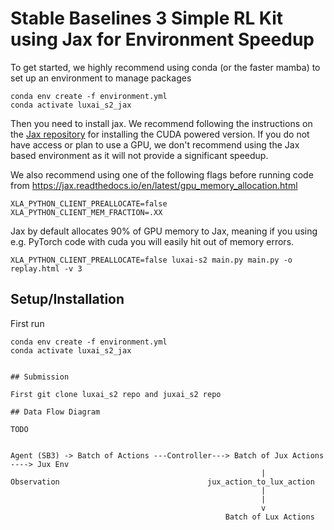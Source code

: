 # Stable Baselines 3 Simple RL Kit using Jax for Environment Speedup

To get started, we highly recommend using conda (or the faster mamba) to set up an environment to manage packages

```
conda env create -f environment.yml
conda activate luxai_s2_jax
```

Then you need to install jax. We recommend following the instructions on the [Jax repository](https://github.com/google/jax#installation) for installing the CUDA powered version. If you do not have access or plan to use a GPU, we don't recommend using the Jax based environment as it will not provide a significant speedup. 

We also recommend using one of the following flags before running code from https://jax.readthedocs.io/en/latest/gpu_memory_allocation.html

```
XLA_PYTHON_CLIENT_PREALLOCATE=false
XLA_PYTHON_CLIENT_MEM_FRACTION=.XX
```

Jax by default allocates 90% of GPU memory to Jax, meaning if you using e.g. PyTorch code with cuda you will easily hit out of memory errors.


```
XLA_PYTHON_CLIENT_PREALLOCATE=false luxai-s2 main.py main.py -o replay.html -v 3
```
## Setup/Installation

First run

```
conda env create -f environment.yml
conda activate luxai_s2_jax
```

```

## Submission

First git clone luxai_s2 repo and juxai_s2 repo

## Data Flow Diagram

TODO


Agent (SB3) -> Batch of Actions ---Controller---> Batch of Jux Actions ----> Jux Env
                                                        |
Observation                                 jux_action_to_lux_action
                                                        |
                                                        |
                                                        v
                                                Batch of Lux Actions